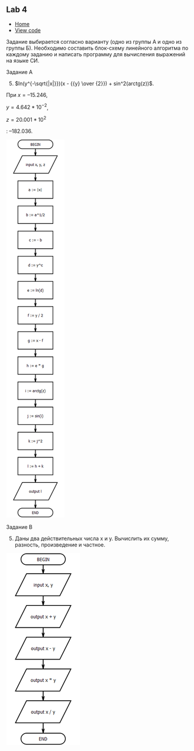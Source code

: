 ## Lab 4

- [Home](/README.md)
- [View code](main.c)

Задание выбирается согласно варианту (одно из группы А и одно из группы Б). Необходимо составить блок-схему линейного алгоритма по каждому заданию и написать программу для вычисления выражений на языке СИ.

Задание А

5. $ln(y^{-\sqrt{|x|}})(x - {{y} \over {2}}) + sin^2(arctg(z))$.

При $x = –15.246$,

$y = 4.642 * 10^{-2}$,

$z = 20.001 * 10^2$

: $–182.036$.

![](lab4_v5_task1.png)

Задание B

5. Даны два действительных числа x и y. Вычислить их сумму, разность, произведение и частное.

![](lab4_v5_task2.png)
